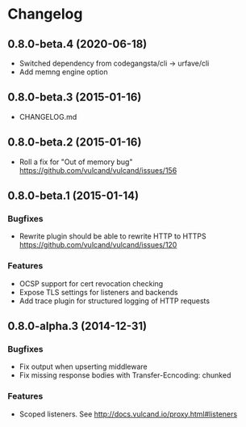 # Changelog

## 0.8.0-beta.4 (2020-06-18)

* Switched dependency from codegangsta/cli -> urfave/cli
* Add memng engine option

## 0.8.0-beta.3 (2015-01-16)

* CHANGELOG.md

## 0.8.0-beta.2 (2015-01-16)

* Roll a fix for "Out of memory bug" https://github.com/vulcand/vulcand/issues/156

## 0.8.0-beta.1 (2015-01-14)

### Bugfixes

* Rewrite plugin should be able to rewrite HTTP to HTTPS https://github.com/vulcand/vulcand/issues/120

### Features

* OCSP support for cert revocation checking
* Expose TLS settings for listeners and backends
* Add trace plugin for structured logging of HTTP requests

## 0.8.0-alpha.3 (2014-12-31)

### Bugfixes

* Fix output when upserting middleware
* Fix missing response bodies with Transfer-Ecncoding: chunked

### Features

* Scoped listeners. See http://docs.vulcand.io/proxy.html#listeners
